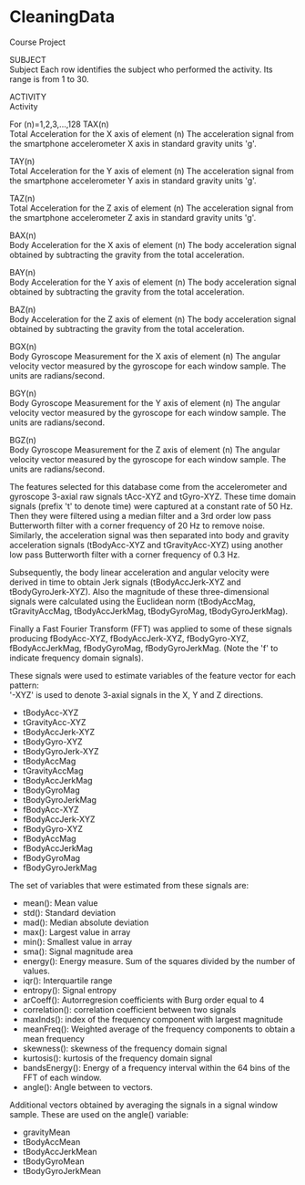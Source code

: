 # CleaningData
Course Project

SUBJECT		
 Subject
 Each row identifies the subject who performed the activity. Its range is from 1 to 30.    

ACTIVITY	
 Activity

For (n)=1,2,3,...,128
TAX(n)		
 Total Acceleration for the X axis of element (n)
 The acceleration signal from the smartphone accelerometer X axis in standard gravity units 'g'.

TAY(n)		
 Total Acceleration for the Y axis of element (n)
 The acceleration signal from the smartphone accelerometer Y axis in standard gravity units 'g'.

TAZ(n)		
 Total Acceleration for the Z axis of element (n)
 The acceleration signal from the smartphone accelerometer Z axis in standard gravity units 'g'.

BAX(n)		
 Body Acceleration for the X axis of element (n)
 The body acceleration signal obtained by subtracting the gravity from the total acceleration. 

BAY(n)		
 Body Acceleration for the Y axis of element (n)
 The body acceleration signal obtained by subtracting the gravity from the total acceleration. 

BAZ(n)		
 Body Acceleration for the Z axis of element (n)
 The body acceleration signal obtained by subtracting the gravity from the total acceleration. 

BGX(n)		
 Body Gyroscope Measurement for the X axis of element (n)
 The angular velocity vector measured by the gyroscope for each window sample. The units are radians/second.

BGY(n)		
 Body Gyroscope Measurement for the Y axis of element (n)
 The angular velocity vector measured by the gyroscope for each window sample. The units are radians/second.

BGZ(n)		
 Body Gyroscope Measurement for the Z axis of element (n)
 The angular velocity vector measured by the gyroscope for each window sample. The units are radians/second.
	

The features selected for this database come from the accelerometer and gyroscope 3-axial raw signals tAcc-XYZ and tGyro-XYZ. These time domain signals (prefix 't' to denote time) were captured at a constant rate of 50 Hz. Then they were filtered using a median filter and a 3rd order low pass Butterworth filter with a corner frequency of 20 Hz to remove noise. Similarly, the acceleration signal was then separated into body and gravity acceleration signals (tBodyAcc-XYZ and tGravityAcc-XYZ) using another low pass Butterworth filter with a corner frequency of 0.3 Hz.   

Subsequently, the body linear acceleration and angular velocity were derived in time to obtain Jerk signals (tBodyAccJerk-XYZ and tBodyGyroJerk-XYZ). Also the magnitude of these three-dimensional signals were calculated using the Euclidean norm (tBodyAccMag, tGravityAccMag, tBodyAccJerkMag, tBodyGyroMag, tBodyGyroJerkMag).   

Finally a Fast Fourier Transform (FFT) was applied to some of these signals producing fBodyAcc-XYZ, fBodyAccJerk-XYZ, fBodyGyro-XYZ, fBodyAccJerkMag, fBodyGyroMag, fBodyGyroJerkMag. (Note the 'f' to indicate frequency domain signals).   

These signals were used to estimate variables of the feature vector for each pattern:  
'-XYZ' is used to denote 3-axial signals in the X, Y and Z directions.

* tBodyAcc-XYZ
* tGravityAcc-XYZ
* tBodyAccJerk-XYZ
* tBodyGyro-XYZ
* tBodyGyroJerk-XYZ
* tBodyAccMag
* tGravityAccMag
* tBodyAccJerkMag
* tBodyGyroMag
* tBodyGyroJerkMag
* fBodyAcc-XYZ
* fBodyAccJerk-XYZ
* fBodyGyro-XYZ
* fBodyAccMag
* fBodyAccJerkMag
* fBodyGyroMag
* fBodyGyroJerkMag

The set of variables that were estimated from these signals are:    

* mean(): Mean value
* std(): Standard deviation
* mad(): Median absolute deviation 
* max(): Largest value in array
* min(): Smallest value in array
* sma(): Signal magnitude area
* energy(): Energy measure. Sum of the squares divided by the number of values. 
* iqr(): Interquartile range 
* entropy(): Signal entropy
* arCoeff(): Autorregresion coefficients with Burg order equal to 4
* correlation(): correlation coefficient between two signals
* maxInds(): index of the frequency component with largest magnitude
* meanFreq(): Weighted average of the frequency components to obtain a mean frequency
* skewness(): skewness of the frequency domain signal 
* kurtosis(): kurtosis of the frequency domain signal 
* bandsEnergy(): Energy of a frequency interval within the 64 bins of the FFT of each window.
* angle(): Angle between to vectors.   

Additional vectors obtained by averaging the signals in a signal window sample. These are used on the angle() variable:     

* gravityMean
* tBodyAccMean
* tBodyAccJerkMean
* tBodyGyroMean
* tBodyGyroJerkMean

